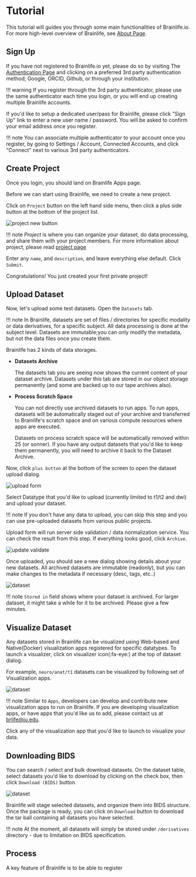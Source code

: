 
# Tutorial

This tutorial will guides you through some main functionalities of Brainlife.io. For more high-level overview of Brainlife, see [About Page](/about).

## Sign Up

If you have not registered to Brainlife.io yet, please do so by visiting The [Authentication Page](https://brainlife.io/auth/) and clicking on a preferred 3rd party authentication method; Google, ORCID, Github, or through your institution.

!!! warning
    If you register through the 3rd party authenticator, please use the same authenticator each time you login, or you will end up creating multiple Brainlife accounts. 

If you'd like to setup a dedicated user/pass for Brainlife, please click "Sign Up" link to enter a new user name / password. You will be asked to confirm your email address once you register.

!!! note
    You can associate multiple authenticator to your account once you register, by going to Settings / Account, Connected Accounts, and click "Connect" next to various 3rd party authenticators. 

## Create Project

Once you login, you should land on Brainlife Apps page. 

Before we can start using Brainlife, we need to create a new project. 

Click on `Project` button on the left hand side menu, then click a plus side button at the bottom of the project list.

![project new button](/img/project_new_button.png)

!!! note
    *Project* is where you can organize your dataset, do data processing, and share them with your project members. For more information about project, please read [project page](/user/project)

Enter any `name`, and `description`, and leave everything else default. Click `Submit`. 

Congratulations! You just created your first private project!

## Upload Dataset

Now, let's upload some test datasets. Open the `Datasets` tab.

!!! note
    In Brainlife, datasets are set of files / directories for specific modality or data derivatives, for a specific subject. All data processing is done at the subject level. Datasets are immutable;you can only modify the metadata, but not the data files once you create them.

Brainlife has 2 kinds of data storages. 

* **Datasets Archive**

    The datasets tab you are seeing now shows the current content of your dataset archive. Datasets under this tab are stored in our object storage permanently (and some are backed up to our tape archives also).

* **Process Scratch Space**

    You can not directly use archived datasets to run apps. To run apps, datasets will be automatically staged out of your archive and transferred to Brainlife's scratch space and on various compute resources where apps are executed.

    Datasets on process scratch space will be automatically removed within 25 (or sonner). If you have any output datasets that you'd like to keep them permanently, you will need to archive it back to the Dataset Archive. 

Now, click `plus button` at the bottom of the screen to open the dataset upload dialog.

![upload form](/img/upload.form.png)

Select Datatype that you'd like to upload (currently limited to t1/t2 and dwi) and upload your dataset. 

!!! note
    If you don't have any data to upload, you can skip this step and you can use pre-uploaded datasets from various public projects.

Upload form will run server side validation / data normalization service. You can check the result from this step. If everything looks good, click `Archive`.

![update validate](/img/upload.validate.png)

Once uploaded, you should see a new dialog showing details about your new datasets. All archived datasets are immutable (readonly), but you can make changes to the metadata if necessary (desc, tags, etc..) 

![dataset](/img/dataset.png)

!!! note
    `Stored in` field shows where your dataset is archived. For larger dataset, it might take a while for it to be archived. Please give a few minutes.

## Visualize Dataset

Any datasets stored in Brainlife can be visualized using Web-based and Native(Docker) visualization apps registered for specific datatypes. To launch a visualizer, click on visualizer icon(:fa-eye:) at the top of dataset dialog.

For example, `neuro/anat/t1` datasets can be visualized by following set of Visualization apps.

![dataset](/img/viewers.png)

!!! note
    Similar to `Apps`, developers can develop and contribute new visualization apps to run on Brainlife. If you are developing visualization apps, or have apps that you'd like us to add, please contact us at [brlife@iu.edu](mailto:brlife@iu.edu).

Click any of the visualization app that you'd like to launch to visualize your data. 

## Downloading BIDS

You can search / select and bulk download datasets. On the dataset table, select datasets you'd like to download by clicking on the check box, then click `Download (BIDS)` button.

![dataset](/img/download.png)

Brainlife will stage selected datasets, and organize them into BIDS structure. Once the package is ready, you can click on `Download` button to download the tar ball containing all datasets you have selected.

!!! note 
    At the moment, all datasets will simply be stored under `/derivatives` directory - due to limitation on BIDS specification.

## Process

A key feature of Brainlife is to be able to register 